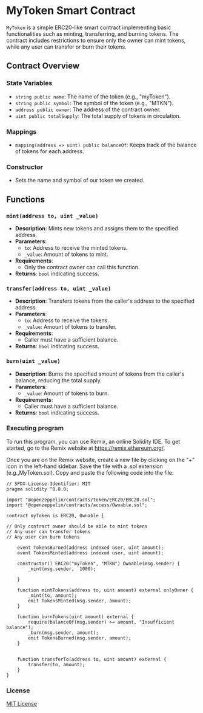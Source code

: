 # MyToken Smart Contract

`MyToken` is a simple ERC20-like smart contract implementing basic functionalities such as minting, transferring, and burning tokens. The contract includes restrictions to ensure only the owner can mint tokens, while any user can transfer or burn their tokens.

## Contract Overview

### State Variables

- `string public name`: The name of the token (e.g., "myToken").
- `string public symbol`: The symbol of the token (e.g., "MTKN").
- `address public owner`: The address of the contract owner.
- `uint public totalSupply`: The total supply of tokens in circulation.

### Mappings

- `mapping(address => uint) public balanceOf`: Keeps track of the balance of tokens for each address.

### Constructor

- Sets the name and symbol of our token we created.

## Functions

### `mint(address to, uint _value)`

- **Description**: Mints new tokens and assigns them to the specified address.
- **Parameters**:
  - `to`: Address to receive the minted tokens.
  - `_value`: Amount of tokens to mint.
- **Requirements**:
  - Only the contract owner can call this function.
- **Returns**: `bool` indicating success.

### `transfer(address to, uint _value)`

- **Description**: Transfers tokens from the caller's address to the specified address.
- **Parameters**:
  - `to`: Address to receive the tokens.
  - `_value`: Amount of tokens to transfer.
- **Requirements**:
  - Caller must have a sufficient balance.
- **Returns**: `bool` indicating success.

### `burn(uint _value)`

- **Description**: Burns the specified amount of tokens from the caller's balance, reducing the total supply.
- **Parameters**:
  - `_value`: Amount of tokens to burn.
- **Requirements**:
  - Caller must have a sufficient balance.
- **Returns**: `bool` indicating success.

### Executing program

To run this program, you can use Remix, an online Solidity IDE. To get started, go to the Remix website at https://remix.ethereum.org/.

Once you are on the Remix website, create a new file by clicking on the "+" icon in the left-hand sidebar. Save the file with a .sol extension (e.g.,MyToken.sol). Copy and paste the following code into the file:

```solidity
// SPDX-License-Identifier: MIT
pragma solidity ^0.8.0;

import "@openzeppelin/contracts/token/ERC20/ERC20.sol";
import "@openzeppelin/contracts/access/Ownable.sol";

contract myToken is ERC20, Ownable {

// Only contract owner should be able to mint tokens
// Any user can transfer tokens
// Any user can burn tokens

    event TokensBurned(address indexed user, uint amount);
    event TokensMinted(address indexed user, uint amount);

    constructor() ERC20("myToken", "MTKN") Ownable(msg.sender) {
        _mint(msg.sender,  1000); 
        
    }

    function mintTokens(address to, uint amount) external onlyOwner {
        _mint(to, amount);
        emit TokensMinted(msg.sender, amount);
    }

    function burnTokens(uint amount) external {
        require(balanceOf(msg.sender) >= amount, "Insufficient balance");
        _burn(msg.sender, amount);
        emit TokensBurned(msg.sender, amount);
    }


    function transferTo(address to, uint amount) external {
        transfer(to, amount);  
    }
}
```
### License
[MIT License](../LICENSE)
